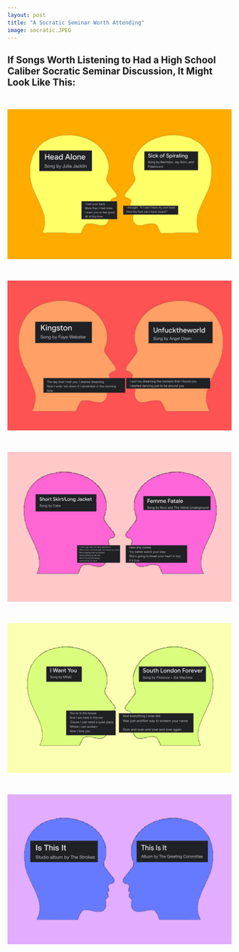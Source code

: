 ```yaml
---
layout: post
title: "A Socratic Seminar Worth Attending"
image: socratic.JPEG
---
```

## If Songs Worth Listening to Had a High School Caliber Socratic Seminar Discussion, It Might Look Like This:

<br/>

![Have The Back](https://raw.githubusercontent.com/sophieggee/fkagrace/gh-pages/assets/img/july/head-alone.jpeg "Have The Back")

<br/>

![Dream as Well](https://raw.githubusercontent.com/sophieggee/fkagrace/gh-pages/assets/img/july/kingston.jpeg "Dream as Well")

<br/>

![Shine Like Justice](https://raw.githubusercontent.com/sophieggee/fkagrace/gh-pages/assets/img/july/SSLJ.jpeg "Shine Like Justice")

<br/>

![Scream](https://raw.githubusercontent.com/sophieggee/fkagrace/gh-pages/assets/img/july/i-want-you.jpeg "Scream")

<br/>

![Le Fin](https://raw.githubusercontent.com/sophieggee/fkagrace/gh-pages/assets/img/july/this-is-it.jpeg "Le Fin")
